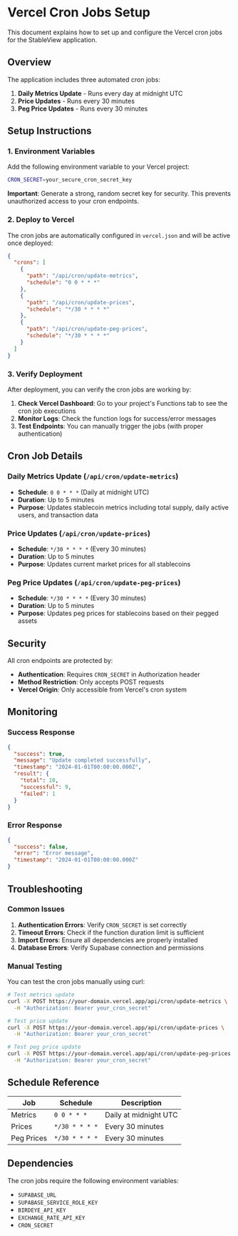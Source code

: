 # Vercel Cron Jobs Setup

This document explains how to set up and configure the Vercel cron jobs for the StableView application.

## Overview

The application includes three automated cron jobs:

1. **Daily Metrics Update** - Runs every day at midnight UTC
2. **Price Updates** - Runs every 30 minutes
3. **Peg Price Updates** - Runs every 30 minutes

## Setup Instructions

### 1. Environment Variables

Add the following environment variable to your Vercel project:

```bash
CRON_SECRET=your_secure_cron_secret_key
```

**Important**: Generate a strong, random secret key for security. This prevents unauthorized access to your cron endpoints.

### 2. Deploy to Vercel

The cron jobs are automatically configured in `vercel.json` and will be active once deployed:

```json
{
  "crons": [
    {
      "path": "/api/cron/update-metrics",
      "schedule": "0 0 * * *"
    },
    {
      "path": "/api/cron/update-prices", 
      "schedule": "*/30 * * * *"
    },
    {
      "path": "/api/cron/update-peg-prices",
      "schedule": "*/30 * * * *"
    }
  ]
}
```

### 3. Verify Deployment

After deployment, you can verify the cron jobs are working by:

1. **Check Vercel Dashboard**: Go to your project's Functions tab to see the cron job executions
2. **Monitor Logs**: Check the function logs for success/error messages
3. **Test Endpoints**: You can manually trigger the jobs (with proper authentication)

## Cron Job Details

### Daily Metrics Update (`/api/cron/update-metrics`)
- **Schedule**: `0 0 * * *` (Daily at midnight UTC)
- **Duration**: Up to 5 minutes
- **Purpose**: Updates stablecoin metrics including total supply, daily active users, and transaction data

### Price Updates (`/api/cron/update-prices`)
- **Schedule**: `*/30 * * * *` (Every 30 minutes)
- **Duration**: Up to 5 minutes
- **Purpose**: Updates current market prices for all stablecoins

### Peg Price Updates (`/api/cron/update-peg-prices`)
- **Schedule**: `*/30 * * * *` (Every 30 minutes)
- **Duration**: Up to 5 minutes
- **Purpose**: Updates peg prices for stablecoins based on their pegged assets

## Security

All cron endpoints are protected by:
- **Authentication**: Requires `CRON_SECRET` in Authorization header
- **Method Restriction**: Only accepts POST requests
- **Vercel Origin**: Only accessible from Vercel's cron system

## Monitoring

### Success Response
```json
{
  "success": true,
  "message": "Update completed successfully",
  "timestamp": "2024-01-01T00:00:00.000Z",
  "result": {
    "total": 10,
    "successful": 9,
    "failed": 1
  }
}
```

### Error Response
```json
{
  "success": false,
  "error": "Error message",
  "timestamp": "2024-01-01T00:00:00.000Z"
}
```

## Troubleshooting

### Common Issues

1. **Authentication Errors**: Verify `CRON_SECRET` is set correctly
2. **Timeout Errors**: Check if the function duration limit is sufficient
3. **Import Errors**: Ensure all dependencies are properly installed
4. **Database Errors**: Verify Supabase connection and permissions

### Manual Testing

You can test the cron jobs manually using curl:

```bash
# Test metrics update
curl -X POST https://your-domain.vercel.app/api/cron/update-metrics \
  -H "Authorization: Bearer your_cron_secret"

# Test price update
curl -X POST https://your-domain.vercel.app/api/cron/update-prices \
  -H "Authorization: Bearer your_cron_secret"

# Test peg price update
curl -X POST https://your-domain.vercel.app/api/cron/update-peg-prices \
  -H "Authorization: Bearer your_cron_secret"
```

## Schedule Reference

| Job | Schedule | Description |
|-----|----------|-------------|
| Metrics | `0 0 * * *` | Daily at midnight UTC |
| Prices | `*/30 * * * *` | Every 30 minutes |
| Peg Prices | `*/30 * * * *` | Every 30 minutes |

## Dependencies

The cron jobs require the following environment variables:
- `SUPABASE_URL`
- `SUPABASE_SERVICE_ROLE_KEY`
- `BIRDEYE_API_KEY`
- `EXCHANGE_RATE_API_KEY`
- `CRON_SECRET`
